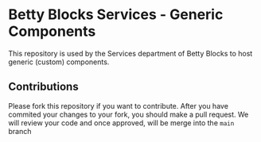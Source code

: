 # Betty Blocks Services - Generic Components
This repository is used by the Services department of Betty Blocks to host generic (custom) components.

## Contributions
Please fork this repository if you want to contribute. After you have commited your changes to your fork, you should make a pull request. We will review your code and once approved, will be merge into the `main` branch
